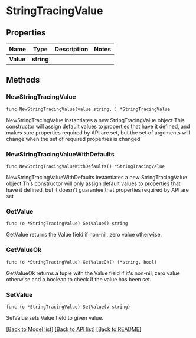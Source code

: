 # StringTracingValue

## Properties

Name | Type | Description | Notes
------------ | ------------- | ------------- | -------------
**Value** | **string** |  | 

## Methods

### NewStringTracingValue

`func NewStringTracingValue(value string, ) *StringTracingValue`

NewStringTracingValue instantiates a new StringTracingValue object
This constructor will assign default values to properties that have it defined,
and makes sure properties required by API are set, but the set of arguments
will change when the set of required properties is changed

### NewStringTracingValueWithDefaults

`func NewStringTracingValueWithDefaults() *StringTracingValue`

NewStringTracingValueWithDefaults instantiates a new StringTracingValue object
This constructor will only assign default values to properties that have it defined,
but it doesn't guarantee that properties required by API are set

### GetValue

`func (o *StringTracingValue) GetValue() string`

GetValue returns the Value field if non-nil, zero value otherwise.

### GetValueOk

`func (o *StringTracingValue) GetValueOk() (*string, bool)`

GetValueOk returns a tuple with the Value field if it's non-nil, zero value otherwise
and a boolean to check if the value has been set.

### SetValue

`func (o *StringTracingValue) SetValue(v string)`

SetValue sets Value field to given value.



[[Back to Model list]](../README.md#documentation-for-models) [[Back to API list]](../README.md#documentation-for-api-endpoints) [[Back to README]](../README.md)


